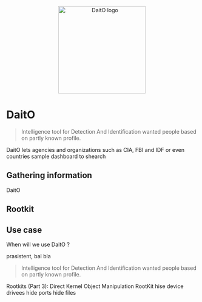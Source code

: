 <p align="center">
  <img width="230" sytle = "margin-top = "-20px;" src="https://github.com/oririnat/DaitO/blob/master/Design/Daito%20logos/logo%20%2B%20text/logo%20-%20black-s.png" alt = "DaitO logo">
</p>

# DaitO
>  Intelligence tool for Detection And Identification wanted people based on partly known profile.

DaitO lets agencies and organizations such as CIA, FBI and IDF or even countries sample dashboard to shearch  

## Gathering information
DaitO 


## Rootkit


## Use case
When will we use DaitO ?



prasistent, bal bla

>  Intelligence tool for Detection And Identification wanted people based on partly known profile.

Rootkits (Part 3): Direct Kernel Object Manipulation
RootKit
hise device drivees
hide ports
hide files
